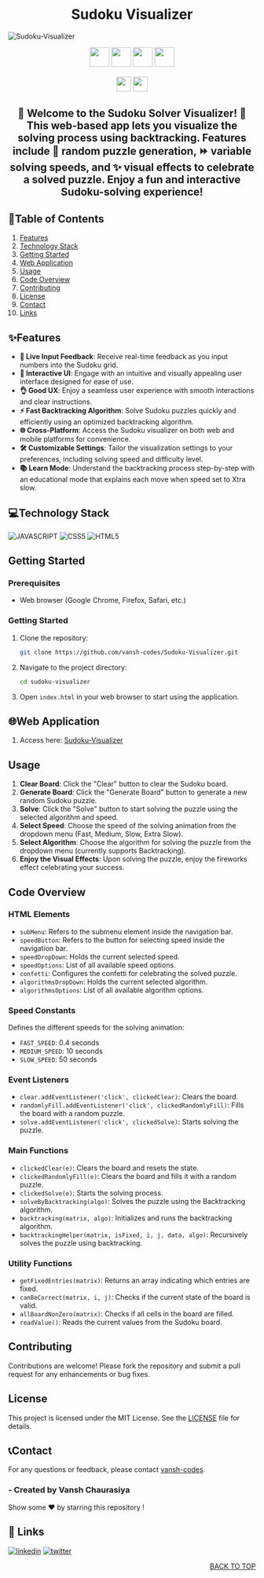 <h1 align="center">Sudoku Visualizer</h1>

![Sudoku-Visualizer](https://socialify.git.ci/vansh-codes/Sudoku-Visualizer/image?name=1&owner=1&theme=Dark)

<div align="center">

<img src="https://forthebadge.com/images/badges/built-with-love.svg" height=40px/> <img src="https://api.visitorbadge.io/api/visitors?path=https%3A%2F%2Fgithub.com%2Fvansh-codes%2FSudoku-Visualizer&label=visitors&countColor=%2337d67a&style=for-the-badge&labelStyle=upper" height=40px /> <img src="https://img.shields.io/github/last-commit/vansh-codes/Sudoku-Visualizer?style=for-the-badge" height=40px />
<img src="https://img.shields.io/github/repo-size/vansh-codes/Sudoku-Visualizer?style=for-the-badge" height=40px> <br/> <br/>
<img src="https://img.shields.io/badge/vercel-%23000000.svg?style=for-the-badge&logo=vercel&logoColor=white" height=30px /> <img src="https://vercelbadge.vercel.app/api/vansh-codes/Sudoku-Visualizer?style=for-the-badge" height=30px />

</div>

<div align="center">
<h2>🎉 Welcome to the Sudoku Solver Visualizer! 🎉 This web-based app lets you visualize the solving process using backtracking. Features include 🔀 random puzzle generation, ⏩ variable solving speeds, and ✨ visual effects to celebrate a solved puzzle. Enjoy a fun and interactive Sudoku-solving experience!</h2>
</div>

## 📍Table of Contents
1. [Features](#Features)
2. [Technology Stack](#Technology-Stack)
3. [Getting Started](#Getting-Started)
4. [Web Application](#Web-Application)
5. [Usage](#Usage)
6. [Code Overview](#Code-Overview)
7. [Contributing](#Contributing)
8. [License](#License)
9. [Contact](#Contact)
10. [Links](#Links)

## ✨Features

- **🔢 Live Input Feedback**: Receive real-time feedback as you input numbers into the Sudoku grid.
- **🎨 Interactive UI**: Engage with an intuitive and visually appealing user interface designed for ease of use.
- **👌 Good UX**: Enjoy a seamless user experience with smooth interactions and clear instructions.
- **⚡ Fast Backtracking Algorithm**: Solve Sudoku puzzles quickly and efficiently using an optimized backtracking algorithm.
- **🌐 Cross-Platform**: Access the Sudoku visualizer on both web and mobile platforms for convenience.
- **🛠️ Customizable Settings**: Tailor the visualization settings to your preferences, including solving speed and difficulty level.
- **📚 Learn Mode**: Understand the backtracking process step-by-step with an educational mode that explains each move when speed set to Xtra slow.

## 💻Technology Stack

![JAVASCRIPT](https://img.shields.io/badge/JavaScript-F7DF1E?style=for-the-badge&logo=javascript&logoColor=black)
![CSS5](https://img.shields.io/badge/CSS3-1572B6?style=for-the-badge&logo=css3&logoColor=white)
![HTML5](https://img.shields.io/badge/HTML5-E34F26?style=for-the-badge&logo=html5&logoColor=white)

## Getting Started

### Prerequisites

- Web browser (Google Chrome, Firefox, Safari, etc.)

### Getting Started

1. Clone the repository:
   ```bash
   git clone https://github.com/vansh-codes/Sudoku-Visualizer.git
   ```

2. Navigate to the project directory:
   ```bash
   cd sudoku-visualizer
   ```

3. Open `index.html` in your web browser to start using the application.

## 🌐Web Application
1. Access here: [Sudoku-Visualizer](https://sudoku-visualizer.vercel.app/)

## Usage

1. **Clear Board**: Click the "Clear" button to clear the Sudoku board.
2. **Generate Board**: Click the "Generate Board" button to generate a new random Sudoku puzzle.
3. **Solve**: Click the "Solve" button to start solving the puzzle using the selected algorithm and speed.
4. **Select Speed**: Choose the speed of the solving animation from the dropdown menu (Fast, Medium, Slow, Extra Slow).
5. **Select Algorithm**: Choose the algorithm for solving the puzzle from the dropdown menu (currently supports Backtracking).
6. **Enjoy the Visual Effects**: Upon solving the puzzle, enjoy the fireworks effect celebrating your success.

## Code Overview

### HTML Elements

- `subMenu`: Refers to the submenu element inside the navigation bar.
- `speedButton`: Refers to the button for selecting speed inside the navigation bar.
- `speedDropDown`: Holds the current selected speed.
- `speedOptions`: List of all available speed options.
- `confetti`: Configures the confetti for celebrating the solved puzzle.
- `algorithmsDropDown`: Holds the current selected algorithm.
- `algorithmsOptions`: List of all available algorithm options.

### Speed Constants

Defines the different speeds for the solving animation:
- `FAST_SPEED`: 0.4 seconds
- `MEDIUM_SPEED`: 10 seconds
- `SLOW_SPEED`: 50 seconds

### Event Listeners

- `clear.addEventListener('click', clickedClear)`: Clears the board.
- `randomlyFill.addEventListener('click', clickedRandomlyFill)`: Fills the board with a random puzzle.
- `solve.addEventListener('click', clickedSolve)`: Starts solving the puzzle.

### Main Functions

- `clickedClear(e)`: Clears the board and resets the state.
- `clickedRandomlyFill(e)`: Clears the board and fills it with a random puzzle.
- `clickedSolve(e)`: Starts the solving process.
- `solveByBacktracking(algo)`: Solves the puzzle using the Backtracking algorithm.
- `backtracking(matrix, algo)`: Initializes and runs the backtracking algorithm.
- `backtrackingHelper(matrix, isFixed, i, j, data, algo)`: Recursively solves the puzzle using backtracking.

### Utility Functions

- `getFixedEntries(matrix)`: Returns an array indicating which entries are fixed.
- `canBeCorrect(matrix, i, j)`: Checks if the current state of the board is valid.
- `allBoardNonZero(matrix)`: Checks if all cells in the board are filled.
- `readValue()`: Reads the current values from the Sudoku board.

## Contributing

Contributions are welcome! Please fork the repository and submit a pull request for any enhancements or bug fixes.

## License

This project is licensed under the MIT License. See the [LICENSE](LICENSE) file for details.


## 📞Contact

For any questions or feedback, please contact [vansh-codes](https://github.com/vansh-codes).

### - Created by **Vansh Chaurasiya** 
Show some ❤️ by starring this repository !



## 🔗 Links
[![linkedin](https://img.shields.io/badge/linkedin-0A66C2?style=for-the-badge&logo=linkedin&logoColor=white)](https://www.linkedin.com/in/vanshchaurasiya24)
[![twitter](https://img.shields.io/badge/twitter-1DA1F2?style=for-the-badge&logo=twitter&logoColor=white)](https://www.twitter.com/vanshchaurasiy4) <p align="right"><a href="#top">BACK TO TOP</a></p>
